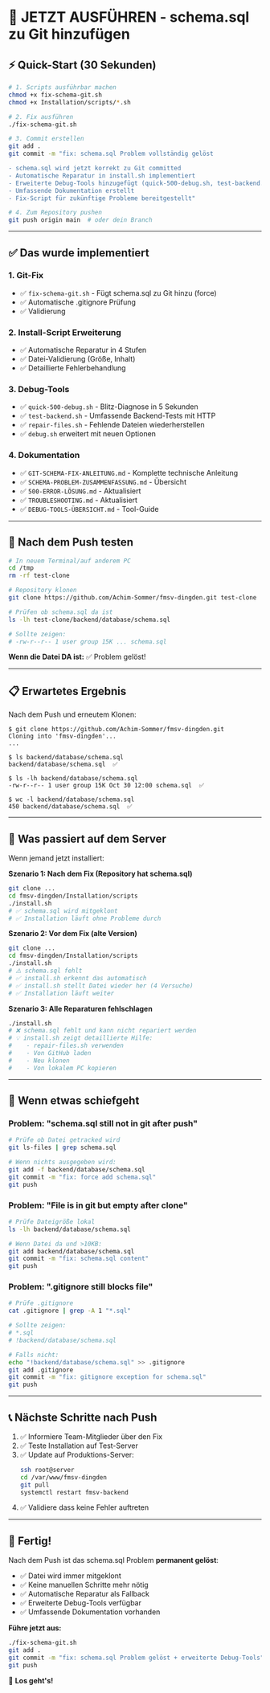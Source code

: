 # 🚀 JETZT AUSFÜHREN - schema.sql zu Git hinzufügen

## ⚡ Quick-Start (30 Sekunden)

```bash
# 1. Scripts ausführbar machen
chmod +x fix-schema-git.sh
chmod +x Installation/scripts/*.sh

# 2. Fix ausführen
./fix-schema-git.sh

# 3. Commit erstellen
git add .
git commit -m "fix: schema.sql Problem vollständig gelöst

- schema.sql wird jetzt korrekt zu Git committed
- Automatische Reparatur in install.sh implementiert
- Erweiterte Debug-Tools hinzugefügt (quick-500-debug.sh, test-backend.sh)
- Umfassende Dokumentation erstellt
- Fix-Script für zukünftige Probleme bereitgestellt"

# 4. Zum Repository pushen
git push origin main  # oder dein Branch
```

---

## ✅ Das wurde implementiert

### 1. Git-Fix
- ✅ `fix-schema-git.sh` - Fügt schema.sql zu Git hinzu (force)
- ✅ Automatische .gitignore Prüfung
- ✅ Validierung

### 2. Install-Script Erweiterung
- ✅ Automatische Reparatur in 4 Stufen
- ✅ Datei-Validierung (Größe, Inhalt)
- ✅ Detaillierte Fehlerbehandlung

### 3. Debug-Tools
- ✅ `quick-500-debug.sh` - Blitz-Diagnose in 5 Sekunden
- ✅ `test-backend.sh` - Umfassende Backend-Tests mit HTTP
- ✅ `repair-files.sh` - Fehlende Dateien wiederherstellen
- ✅ `debug.sh` erweitert mit neuen Optionen

### 4. Dokumentation
- ✅ `GIT-SCHEMA-FIX-ANLEITUNG.md` - Komplette technische Anleitung
- ✅ `SCHEMA-PROBLEM-ZUSAMMENFASSUNG.md` - Übersicht
- ✅ `500-ERROR-LÖSUNG.md` - Aktualisiert
- ✅ `TROUBLESHOOTING.md` - Aktualisiert
- ✅ `DEBUG-TOOLS-ÜBERSICHT.md` - Tool-Guide

---

## 🧪 Nach dem Push testen

```bash
# In neuem Terminal/auf anderem PC
cd /tmp
rm -rf test-clone

# Repository klonen
git clone https://github.com/Achim-Sommer/fmsv-dingden.git test-clone

# Prüfen ob schema.sql da ist
ls -lh test-clone/backend/database/schema.sql

# Sollte zeigen:
# -rw-r--r-- 1 user group 15K ... schema.sql
```

**Wenn die Datei DA ist:** ✅ Problem gelöst!

---

## 📋 Erwartetes Ergebnis

Nach dem Push und erneutem Klonen:

```
$ git clone https://github.com/Achim-Sommer/fmsv-dingden.git
Cloning into 'fmsv-dingden'...
...

$ ls backend/database/schema.sql
backend/database/schema.sql  ✅

$ ls -lh backend/database/schema.sql
-rw-r--r-- 1 user group 15K Oct 30 12:00 schema.sql  ✅

$ wc -l backend/database/schema.sql
450 backend/database/schema.sql  ✅
```

---

## 🎯 Was passiert auf dem Server

Wenn jemand jetzt installiert:

**Szenario 1: Nach dem Fix (Repository hat schema.sql)**
```bash
git clone ...
cd fmsv-dingden/Installation/scripts
./install.sh
# ✅ schema.sql wird mitgeklont
# ✅ Installation läuft ohne Probleme durch
```

**Szenario 2: Vor dem Fix (alte Version)**
```bash
git clone ...
cd fmsv-dingden/Installation/scripts
./install.sh
# ⚠️ schema.sql fehlt
# ✅ install.sh erkennt das automatisch
# ✅ install.sh stellt Datei wieder her (4 Versuche)
# ✅ Installation läuft weiter
```

**Szenario 3: Alle Reparaturen fehlschlagen**
```bash
./install.sh
# ❌ schema.sql fehlt und kann nicht repariert werden
# 💡 install.sh zeigt detaillierte Hilfe:
#    - repair-files.sh verwenden
#    - Von GitHub laden
#    - Neu klonen
#    - Von lokalem PC kopieren
```

---

## 🔧 Wenn etwas schiefgeht

### Problem: "schema.sql still not in git after push"

```bash
# Prüfe ob Datei getracked wird
git ls-files | grep schema.sql

# Wenn nichts ausgegeben wird:
git add -f backend/database/schema.sql
git commit -m "fix: force add schema.sql"
git push
```

### Problem: "File is in git but empty after clone"

```bash
# Prüfe Dateigröße lokal
ls -lh backend/database/schema.sql

# Wenn Datei da und >10KB:
git add backend/database/schema.sql
git commit -m "fix: schema.sql content"
git push
```

### Problem: ".gitignore still blocks file"

```bash
# Prüfe .gitignore
cat .gitignore | grep -A 1 "*.sql"

# Sollte zeigen:
# *.sql
# !backend/database/schema.sql

# Falls nicht:
echo "!backend/database/schema.sql" >> .gitignore
git add .gitignore
git commit -m "fix: gitignore exception for schema.sql"
git push
```

---

## 📞 Nächste Schritte nach Push

1. ✅ Informiere Team-Mitglieder über den Fix
2. ✅ Teste Installation auf Test-Server
3. ✅ Update auf Produktions-Server:
   ```bash
   ssh root@server
   cd /var/www/fmsv-dingden
   git pull
   systemctl restart fmsv-backend
   ```
4. ✅ Validiere dass keine Fehler auftreten

---

## 🎉 Fertig!

Nach dem Push ist das schema.sql Problem **permanent gelöst**:

- ✅ Datei wird immer mitgeklont
- ✅ Keine manuellen Schritte mehr nötig
- ✅ Automatische Reparatur als Fallback
- ✅ Erweiterte Debug-Tools verfügbar
- ✅ Umfassende Dokumentation vorhanden

**Führe jetzt aus:**
```bash
./fix-schema-git.sh
git add .
git commit -m "fix: schema.sql Problem gelöst + erweiterte Debug-Tools"
git push
```

🚀 **Los geht's!**
